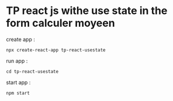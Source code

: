# TP react js withe use state in the form calculer moyeen

create app :
```
npx create-react-app tp-react-usestate

```
run app :
```
cd tp-react-usestate
```
start app :
```
npm start
```
